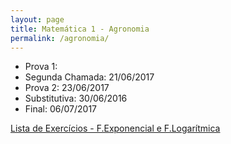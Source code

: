 ```yaml
---
layout: page
title: Matemática 1 - Agronomia
permalink: /agronomia/
---
```


- Prova 1:
- Segunda Chamada: 21/06/2017
- Prova 2: 23/06/2017
- Substitutiva: 30/06/2016
- Final: 06/07/2017

[Lista de Exercícios - F.Exponencial e F.Logarítmica](/disciplinas/listaExp-Log.pdf)
